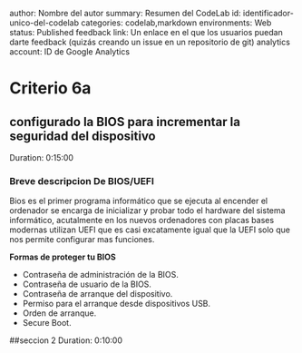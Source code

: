 author: Nombre del autor
summary: Resumen del CodeLab
id: identificador-unico-del-codelab
categories: codelab,markdown
environments: Web
status: Published
feedback link: Un enlace en el que los usuarios puedan darte feedback (quizás creando un issue en un repositorio de git)
analytics account: ID de Google Analytics
# Criterio 6a

## configurado la BIOS para incrementar la seguridad del dispositivo 
Duration: 0:15:00

### Breve descripcion De BIOS/UEFI

Bios  es el primer programa informático que se ejecuta al encender el ordenador se encarga de inicializar y probar todo el hardware del sistema informático, acutalmente
en los nuevos ordenadores con placas bases modernas utilizan UEFI que es casi excatamente igual que la UEFI solo que nos permite configurar mas funciones.  

**Formas  de proteger tu BIOS**
  

- Contraseña de administración de la BIOS.
- Contraseña de usuario de la BIOS.
- Contraseña de arranque del dispositivo.
- Permiso para el arranque desde dispositivos USB.
- Orden de arranque.
- Secure Boot.  

##seccion 2
Duration: 0:10:00
